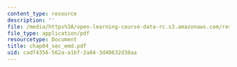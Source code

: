 ```yaml
---
content_type: resource
description: ''
file: /media/https%3A/open-learning-course-data-rc.s3.amazonaws.com/res-6-003-electromechanical-dynamics-spring-2009/cadf4356562aa1bf2a843d40632d38aa_chap04_sec_emd.pdf
file_type: application/pdf
resourcetype: Document
title: chap04_sec_emd.pdf
uid: cadf4356-562a-a1bf-2a84-3d40632d38aa
---
```

